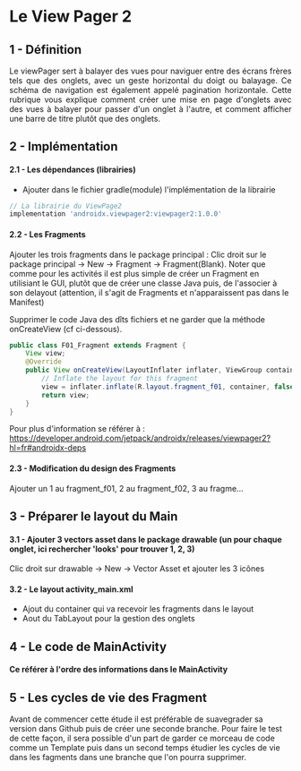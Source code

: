 # Le View Pager 2
## 1 - Définition
<div align="justify">
Le viewPager sert à balayer des vues pour naviguer entre des écrans frères tels que des onglets, 
avec un geste horizontal du doigt ou balayage. Ce schéma de navigation est également appelé pagination
horizontale. Cette rubrique vous explique comment créer une mise en page d'onglets avec des vues à 
balayer pour passer d'un onglet à l'autre, et comment afficher une barre de titre plutôt que des onglets.
</div>

## 2 - Implémentation
#### 2.1 - Les dépendances (librairies)
- Ajouter dans le fichier gradle(module) l'implémentation de la librairie
``` gradle
// La librairie du ViewPage2
implementation 'androidx.viewpager2:viewpager2:1.0.0'
```
#### 2.2 - Les Fragments
Ajouter les trois fragments dans le package principal : Clic droit sur le package principal → New → Fragment → Fragment(Blank).
Noter que comme pour les activités il est plus simple de créer un Fragment en utilisiant le GUI, plutôt que de créer une classe Java
puis, de l'associer à son delayout (attention, il s'agit de Fragments et n'apparaissent pas dans le Manifest)

Supprimer le code Java des dîts fichiers et ne garder que la méthode onCreateView (cf ci-dessous).
``` java
public class F01_Fragment extends Fragment {
    View view;
    @Override
    public View onCreateView(LayoutInflater inflater, ViewGroup container, Bundle savedInstanceState) {
        // Inflate the layout for this fragment
        view = inflater.inflate(R.layout.fragment_f01, container, false);
        return view;
    }
}
```
Pour plus d'information se référer à : https://developer.android.com/jetpack/androidx/releases/viewpager2?hl=fr#androidx-deps
#### 2.3 - Modification du design des Fragments
Ajouter un 1 au fragment_f01, 2 au fragment_f02, 3 au fragme...

## 3 - Préparer le layout du Main
#### 3.1 - Ajouter 3 vectors asset dans le package drawable (un pour chaque onglet, ici rechercher 'looks' pour trouver 1, 2, 3)
Clic droit sur drawable → New → Vector Asset et ajouter les 3 icônes
#### 3.2 - Le layout activity_main.xml
- Ajout du container qui va recevoir les fragments dans le layout 
- Aout du TabLayout pour la gestion des onglets

## 4 - Le code de MainActivity
#### Ce référer à l'ordre des informations dans le MainActivity

## 5 - Les cycles de vie des Fragment
Avant de commencer cette étude il est préférable de suavegrader sa version dans Github puis de créer une seconde branche. Pour faire 
le test de cette façon, il sera possible d'un part de garder ce morceau de code comme un Template puis dans un second temps étudier 
les cycles de vie dans les fagments dans une branche que l'on pourra supprimer.






